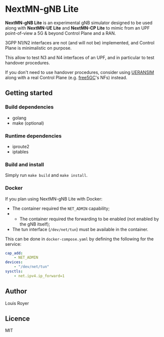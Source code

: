 # NextMN-gNB Lite
**NextMN-gNB Lite** is an experimental gNB simulator designed to be used along with **NextMN-UE Lite** and **NextMN-CP Lite** to mimic from an UPF point-of-view a 5G & beyond Control Plane and a RAN.

3GPP N1/N2 interfaces are not (and will not be) implemented, and Control Plane is minimalistic on purpose.

This allow to test N3 and N4 interfaces of an UPF, and in particular to test handover procedures.

If you don't need to use handover procedures, consider using [UERANSIM](https://github.com/aligungr/UERANSIM) along with a real Control Plane (e.g. [free5GC](https://github.com/free5GC)'s NFs) instead.

## Getting started
### Build dependencies
- golang
- make (optional)

### Runtime dependencies
- iproute2
- iptables


### Build and install
Simply run `make build` and `make install`.

### Docker
If you plan using NextMN-gNB Lite with Docker:
- The container required the `NET_ADMIN` capability;
- - The container required the forwarding to be enabled (not enabled by the gNB itself);
- The tun interface (`/dev/net/tun`) must be available in the container.

This can be done in `docker-compose.yaml` by defining the following for the service:

```yaml
cap_add:
    - NET_ADMIN
devices:
    - "/dev/net/tun"
sysctls:
    - net.ipv4.ip_forward=1
```

## Author
Louis Royer

## Licence
MIT
